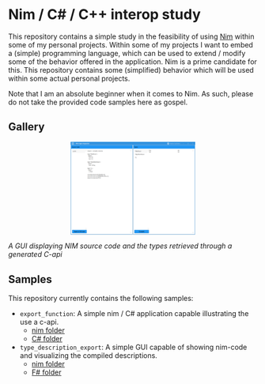 # Nim / C# / C++ interop study

This repository contains a simple study in the feasibility of using 
[Nim](https://nim-lang.org) within some of my personal projects. Within some
of my projects I want to embed a (simple) programming language, which can be 
used to extend / modify some of the behavior offered in the application. 
Nim is a prime candidate for this. This repository contains some (simplified)
behavior which will be used within some actual personal projects.

Note that I am an absolute beginner when it comes to Nim. As such, please do not
take the provided code samples here as gospel.

## Gallery

<p align='center'><img align='center' src='https://github.com/BeardedPlatypus/media-storage/blob/main/nim-interop-study/export_type.png?raw=true' width='50%'></p>

*A GUI displaying NIM source code and the types retrieved through a generated C-api*

## Samples

This repository currently contains the following samples:

* `export_function`: A simple nim / C\# application capable illustrating the use a c-api.  
    - [nim folder](src/nim/function_export/README.md)
    - [C\# folder](src/csharp/function_export/README.md)
* `type_description_export`: A simple GUI capable of showing nim-code and visualizing the compiled descriptions.
    - [nim folder](src/nim/type_description_export/README.md)
    - [F\# folder](src/csharp/type_description_export/README.md)